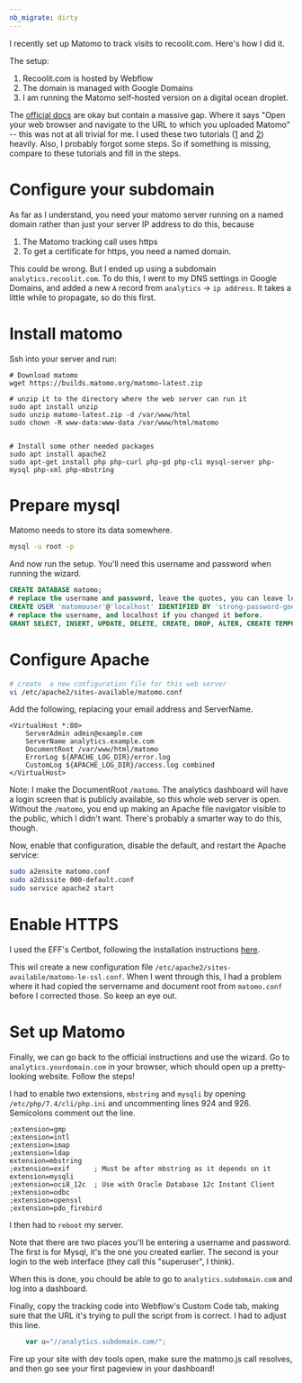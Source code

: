 ```yaml
---
nb_migrate: dirty
---
```


I recently set up Matomo to track visits to recoolit.com. Here's how I did it.

The setup:
1. Recoolit.com is hosted by Webflow
2. The domain is managed with Google Domains
3. I am running the Matomo self-hosted version on a digital ocean droplet.

The [official docs](https://matomo.org/docs/installation/) are okay but contain a massive gap. Where it says "Open your web browser and navigate to the URL to which you uploaded Matomo" -- this was not at all trivial for me. I used these two tutorials ([1](https://www.linuxbabe.com/ubuntu/install-matomo-web-analytics-piwik-ubuntu-18-04-apache-nginx) and [2](https://artofadventuring.com/install-matomo-piwik-digitalocean/)) heavily. Also, I probably forgot some steps. So if something is missing, compare to these tutorials and fill in the steps.

# Configure your subdomain
As far as I understand, you need your matomo server running on a named domain rather than just your server IP address to do this, because 

1. The Matomo tracking call uses https
2. To get a certificate for https, you need a named domain.

This could be wrong. But I ended up using a subdomain `analytics.recoolit.com`. To do this, I went to my DNS settings in Google Domains, and added a new `A` record from `analytics` -> `ip address`. It takes a little while to propagate, so do this first.

# Install matomo
Ssh into your server and run:

```
# Download matomo
wget https://builds.matomo.org/matomo-latest.zip

# unzip it to the directory where the web server can run it
sudo apt install unzip
sudo unzip matomo-latest.zip -d /var/www/html
sudo chown -R www-data:www-data /var/www/html/matomo


# Install some other needed packages
sudo apt install apache2
sudo apt-get install php php-curl php-gd php-cli mysql-server php-mysql php-xml php-mbstring
```

# Prepare mysql
Matomo needs to store its data somewhere.
```bash
mysql -u root -p
```
And now run the setup. You'll need this username and password when running the wizard.
```SQL
CREATE DATABASE matomo;
# replace the username and password, leave the quotes, you can leave localhost
CREATE USER 'matomouser'@'localhost' IDENTIFIED BY 'strong-password-goes-here';
# replace the username, and localhost if you changed it before.
GRANT SELECT, INSERT, UPDATE, DELETE, CREATE, DROP, ALTER, CREATE TEMPORARY TABLES, LOCK TABLES ON matomo.* TO 'matomouser'@'localhost';
```

# Configure Apache
```bash
# create  a new configuration file for this web server
vi /etc/apache2/sites-available/matomo.conf
```

Add the following, replacing your email address and ServerName.
```
<VirtualHost *:80>
    ServerAdmin admin@example.com
    ServerName analytics.example.com
    DocumentRoot /var/www/html/matomo
    ErrorLog ${APACHE_LOG_DIR}/error.log
    CustomLog ${APACHE_LOG_DIR}/access.log combined
</VirtualHost>
```
Note: I make the DocumentRoot `/matomo`. The analytics dashboard will have a login screen that is publicly available, so this whole web server is open. Without the `/matomo`, you end up making an Apache file navigator visible to the public, which I didn't want. There's probably a smarter way to do this, though.

Now, enable that configuration, disable the default, and restart the Apache service:
```bash
sudo a2ensite matomo.conf
sudo a2dissite 000-default.conf
sudo service apache2 start
```

# Enable HTTPS

I used the EFF's Certbot, following the installation instructions [here](https://certbot.eff.org/instructions).

This wil create a new configuration file `/etc/apache2/sites-available/matomo-le-ssl.conf`. When I went through this, I had a problem where it had copied the servername and document root from `matomo.conf` before I corrected those. So keep an eye out.

# Set up Matomo
Finally, we can go back to the official instructions and use the wizard. Go to `analytics.yourdomain.com` in your browser, which should open up a pretty-looking website. Follow the steps!

I had to enable two extensions, `mbstring` and `mysqli` by opening `/etc/php/7.4/cli/php.ini` and uncommenting lines 924 and 926. Semicolons comment out the line.
```
;extension=gmp
;extension=intl
;extension=imap
;extension=ldap
extension=mbstring
;extension=exif      ; Must be after mbstring as it depends on it
extension=mysqli
;extension=oci8_12c  ; Use with Oracle Database 12c Instant Client
;extension=odbc
;extension=openssl
;extension=pdo_firebird
```

I then had to `reboot` my server.

Note that there are two places you'll be entering a username and password. The first is for Mysql, it's the one you created earlier. The second is your login to the web interface (they call this "superuser", I think).

When this is done, you chould be able to go to `analytics.subdomain.com` and log into a dashboard.

Finally, copy the tracking code into Webflow's Custom Code tab, making sure that the URL it's trying to pull the script from is correct. I had to adjust this line.
```javascript
    var u="//analytics.subdomain.com/";
```
Fire up your site with dev tools open, make sure the matomo.js call resolves, and then go see your first pageview in your dashboard!
